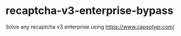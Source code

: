 # recaptcha-v3-enterprise-bypass
Solve any recaptcha v3 enterprise using https://www.capsolver.com/



                                                   